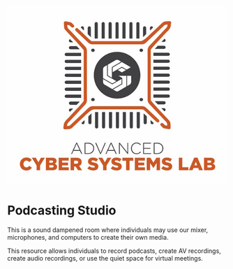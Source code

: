![ACSL Logo](../ACSL_Logo-Full_Color600x488.jpg)

# Podcasting Studio

This is a sound dampened room where individuals may use our mixer, microphones, and computers to create their own media.

This resource allows individuals to record podcasts, create AV recordings, create audio recordings, or use the quiet space for virtual meetings.